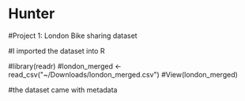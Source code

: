 # Hunter

#Project 1: London Bike sharing dataset 

#I imported the dataset into R 

#library(readr)
#london_merged <- read_csv("~/Downloads/london_merged.csv")
#View(london_merged)


#the dataset came with metadata 
